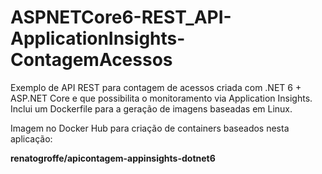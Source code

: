 # ASPNETCore6-REST_API-ApplicationInsights-ContagemAcessos
Exemplo de API REST para contagem de acessos criada com .NET 6 + ASP.NET Core e que possibilita o monitoramento via Application Insights. Inclui um Dockerfile para a geração de imagens baseadas em Linux.

Imagem no Docker Hub para criação de containers baseados nesta aplicação:

**renatogroffe/apicontagem-appinsights-dotnet6**